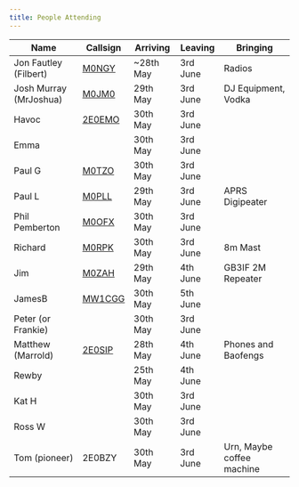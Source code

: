 ```yaml
---
title: People Attending
---
```

|Name                  |Callsign                                |Arriving  |Leaving  |Bringing|
|----------------------|----------------------------------------|----------|---------|--------|
|Jon Fautley (Filbert) |[M0NGY](https://www.qrz.com/db/M0NGY)   |~28th May |3rd June |Radios|
|Josh Murray (MrJoshua)|[M0JM0](https://www.qrz.com/db/M0JMO)   |29th May  |3rd June |DJ Equipment, Vodka|
|Havoc                 |[2E0EMO](https://www.qrz.com/db/2E0EMO) |30th May  |3rd June | |
|Emma                  |                                        |30th May  |3rd June | |
|Paul G                |[M0TZO](https://www.qrz.com/db/M0TZO)   |30th May  |3rd June | |
|Paul L                |[M0PLL](https://www.qrz.com/db/M0PLL)   |29th May  |3rd June |APRS Digipeater |
|Phil Pemberton        |[M0OFX](https://www.qrz.com/db/M0OFX)   |30th May  |3rd June | |
|Richard               |[M0RPK](https://www.qrz.com/db/M0RPK)   |30th May  |3rd June |8m Mast |
|Jim                   |[M0ZAH](https://www.qrz.com/db/M0ZAH)   |29th May  |4th June |GB3IF 2M Repeater |
|JamesB                |[MW1CGG](https://www.qrz.com/db/MW1CGG) |30th May  |5th June | |
|Peter (or Frankie)    |                                        |30th May  |3rd June | |
|Matthew (Marrold)     |[2E0SIP](https://www.qrz.com/db/2E0SIP) |28th May  |4th June |Phones and Baofengs |
|Rewby                 |                                        |25th May  |4th June | |
|Kat H                 |                                        |30th May  |3rd June | |
|Ross W                |                                        |30th May  |3rd June | |
|Tom (pioneer)         |2E0BZY                                  |30th May  |3rd June |Urn, Maybe coffee machine|
